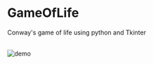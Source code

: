 # GameOfLife
Conway's game of life using python and Tkinter
<br>
<br>


![demo](https://github.com/Cipher7d3/GameOfLife/blob/main/demo.png)
